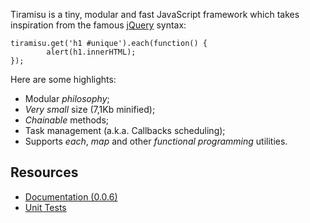 Tiramisu is a tiny, modular and fast JavaScript framework 
which takes inspiration from the famous [jQuery][1] syntax:

    tiramisu.get('h1 #unique').each(function() {
            alert(h1.innerHTML);
    });

Here are some highlights:

*  Modular *philosophy*;
*  *Very small* size (7,1Kb minified);
*  *Chainable* methods;
*  Task management (a.k.a. Callbacks scheduling);
*  Supports *each*, *map* and other *functional programming* utilities.

Resources
---------

*  [Documentation (0.0.6)][2]
*  [Unit Tests][3]

[1]: http://jquery.com/
[2]: http://dl.dropbox.com/u/2060843/tiramisu/test/runtests.html
[3]: http://dl.dropbox.com/u/2060843/tiramisu/docs/index.html

